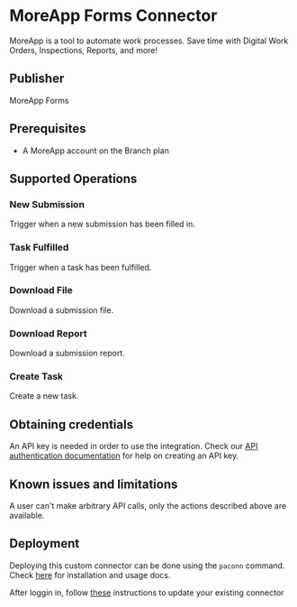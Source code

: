 # MoreApp Forms Connector

MoreApp is a tool to automate work processes. Save time with Digital Work Orders, Inspections, Reports, and more!

## Publisher

MoreApp Forms

## Prerequisites

- A MoreApp account on the Branch plan

## Supported Operations

### New Submission

Trigger when a new submission has been filled in.

### Task Fulfilled

Trigger when a task has been fulfilled.

### Download File

Download a submission file.

### Download Report

Download a submission report.

### Create Task

Create a new task.

## Obtaining credentials

An API key is needed in order to use the integration. Check our [API authentication documentation](https://docs.moreapp.com/docs/developer-docs/b6b6c2d4906e9-authentication) for help on creating an API key.

## Known issues and limitations

A user can't make arbitrary API calls, only the actions described above are available.

## Deployment

Deploying this custom connector can be done using the `paconn` command. Check [here](https://learn.microsoft.com/en-us/connectors/custom-connectors/paconn-cli) for installation and usage docs.

After loggin in, follow [these](https://learn.microsoft.com/en-us/connectors/custom-connectors/paconn-cli#update-an-existing-custom-connector) instructions to update your existing connector
